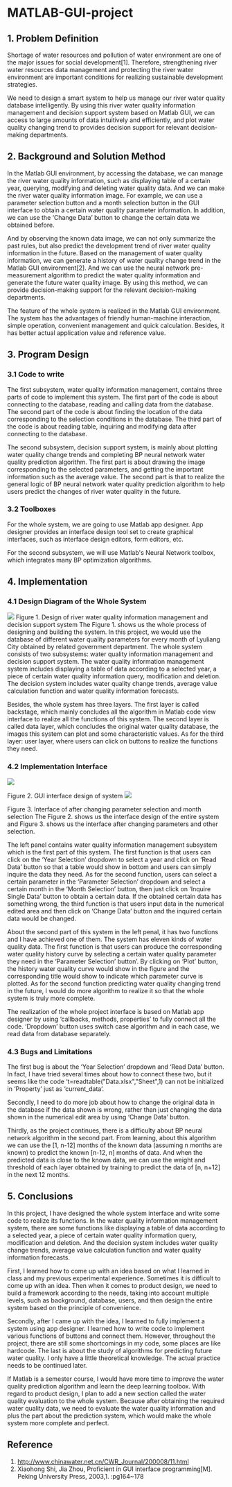 # MATLAB-GUI-project
## 1.	Problem Definition 
Shortage of water resources and pollution of water environment are one of the major issues for social development[1]. Therefore, strengthening river water resources data management and protecting the river water environment are important conditions for realizing sustainable development strategies.

We need to design a smart system to help us manage our river water quality database intelligently. By using this river water quality information management and decision support system based on Matlab GUI, we can access to large amounts of data intuitively and efficiently, and plot water quality changing trend to provides decision support for relevant decision-making departments.
## 2.	Background and Solution Method
In the Matlab GUI environment, by accessing the database, we can manage the river water quality information, such as displaying table of a certain year, querying, modifying and deleting water quality data. And we can make the river water quality information image. For example, we can use a parameter selection button and a month selection button in the GUI interface to obtain a certain water quality parameter information. In addition, we can use the ‘Change Data’ button to change the certain data we obtained before.

And by observing the known data image, we can not only summarize the past rules, but also predict the development trend of river water quality information in the future. Based on the management of water quality information, we can generate a history of water quality change trend in the Matlab GUI environment[2]. And we can use the neural network pre-measurement algorithm to predict the water quality information and generate the future water quality image. By using this method, we can provide decision-making support for the relevant decision-making departments.

The feature of the whole system is realized in the Matlab GUI environment. The system has the advantages of friendly human-machine interaction, simple operation, convenient management and quick calculation. Besides, it has better actual application value and reference value.
## 3.	Program Design 
### 3.1	Code to write
The first subsystem, water quality information management, contains three parts of code to implement this system. The first part of the code is about connecting to the database, reading and calling data from the database. The second part of the code is about finding the location of the data corresponding to the selection conditions in the database. The third part of the code is about reading table, inquiring and modifying data after connecting to the database. 

The second subsystem, decision support system, is mainly about plotting water quality change trends and completing BP neural network water quality prediction algorithm. The first part is about drawing the image corresponding to the selected parameters, and getting the important information such as the average value. The second part is that to realize the general logic of BP neural network water quality prediction algorithm to help users predict the changes of river water quality in the future. 
### 3.2	Toolboxes
For the whole system, we are going to use Matlab app designer. App designer provides an interface design tool set to create graphical interfaces, such as interface design editors, form editors, etc.

For the second subsystem, we will use Matlab's Neural Network toolbox, which integrates many BP optimization algorithms. 
## 4.	Implementation
### 4.1	Design Diagram of the Whole System
![](pics/System_flowchart.png)
Figure 1. Design of river water quality information management and decision support system 
The Figure 1. shows us the whole process of designing and building the system.
In this project, we would use the database of different water quality parameters for every month of Lyuliang City obtained by related government department.
The whole system consists of two subsystems: water quality information management and decision support system. The water quality information management system includes displaying a table of data according to a selected year, a piece of certain water quality information query, modification and deletion. The decision system includes water quality change trends, average value calculation function and water quality information forecasts.

Besides, the whole system has three layers. The first layer is called backstage, which mainly concludes all the algorithm in Matlab code view interface to realize all the functions of this system. The second layer is called data layer, which concludes the original water quality database, the images this system can plot and some characteristic values. As for the third layer: user layer, where users can click on buttons to realize the functions they need.
### 4.2	Implementation Interface
![](pics/GUI_interface_1.png)

Figure 2.  GUI interface design of system
![](pics/GUI_interface_2.png)

Figure 3.  Interface of after changing parameter selection and month selection
The Figure 2. shows us the interface design of the entire system and Figure 3. shows us the interface after changing parameters and other selection.

The left panel contains water quality information management subsystem which is the first part of this system. The first function is that users can click on the ‘Year Selection’ dropdown to select a year and click on ‘Read Data’ button so that a table would show in bottom and users can simply inquire the data they need. As for the second function, users can select a certain parameter in the ‘Parameter Selection’ dropdown and select a certain month in the ‘Month Selection’ button, then just click on ‘Inquire Single Data’ button to obtain a certain data. If the obtained certain data has something wrong, the third function is that users input data in the numerical edited area and then click on ‘Change Data’ button and the inquired certain data would be changed.

About the second part of this system in the left penal, it has two functions and I have achieved one of them. The system has eleven kinds of water quality data. The first function is that users can produce the corresponding water quality history curve by selecting a certain water quality parameter they need in the ‘Parameter Selection’ button’. By clicking on ‘Plot’ button, the history water quality curve would show in the figure and the corresponding title would show to indicate which parameter curve is plotted. As for the second function predicting water quality changing trend in the future, I would do more algorithm to realize it so that the whole system is truly more complete.

The realization of the whole project interface is based on Matlab app designer by using ‘callbacks, methods, properties’ to fully connect all the code. ‘Dropdown’ button uses switch case algorithm and in each case, we read data from database separately.
### 4.3	Bugs and Limitations
The first bug is about the ‘Year Selection’ dropdown and ‘Read Data’ button. In fact, I have tried several times about how to connect these two, but it seems like the code ‘t=readtable("Data.xlsx","Sheet",1) can not be initialized in ‘Property’ just as ‘current_data’. 

Secondly, I need to do more job about how to change the original data in the database if the data shown is wrong, rather than just changing the data shown in the numerical edit area by using ‘Change Data’ button.

Thirdly, as the project continues, there is a difficulty about BP neural network algorithm in the second part. From learning, about this algorithm we can use the [1, n-12] months of the known data (assuming n months are known) to predict the known [n-12, n] months of data. And when the predicted data is close to the known data, we can use the weight and threshold of each layer obtained by training to predict the data of [n, n+12] in the next 12 months.
## 5.	Conclusions
In this project, I have designed the whole system interface and write some code to realize its functions. In the water quality information management system, there are some functions like displaying a table of data according to a selected year, a piece of certain water quality information query, modification and deletion. And the decision system includes water quality change trends, average value calculation function and water quality information forecasts.

First, I learned how to come up with an idea based on what I learned in class and my previous experimental experience. Sometimes it is difficult to come up with an idea. Then when it comes to product design, we need to build a framework according to the needs, taking into account multiple levels, such as background, database, users, and then design the entire system based on the principle of convenience.

Secondly, after I came up with the idea, I learned to fully implement a system using app designer. I learned how to write code to implement various functions of buttons and connect them. However, throughout the project, there are still some shortcomings in my code, some places are like hardcode.
The last is about the study of algorithms for predicting future water quality. I only have a little theoretical knowledge. The actual practice needs to be continued later.

If Matlab is a semester course, I would have more time to improve the water quality prediction algorithm and learn the deep learning toolbox. With regard to product design, I plan to add a new section called the water quality evaluation to the whole system. Because after obtaining the required water quality data, we need to evaluate the water quality information and plus the part about the prediction system, which would make the whole system more complete and perfect.
## Reference
1. http://www.chinawater.net.cn/CWR_Journal/200008/11.html
2. Xiaohong Shi, Jia Zhou, Proficient in GUI interface programming[M]. Peking University Press, 2003,1. :pg164~178
